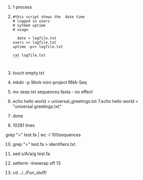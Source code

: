 1. 1 process

2.
    ````
    #this script shows the  date time
    # logged in users
    # sytmem uptime
    # usage

      date > logfile.txt
    users >> logfile.txt
    uptime -p>> logfile.txt

    cat logfile.txt
    ```
    
    
3. touch empty.txt
4. mkdir -p Work mini-project RNA-Seq
5. mv seqs.txt sequences.fasta - no effect
6. echo hello world > universal_greetings.txt
7.echo hello world > "universal greetings.txt"
8. done
9. 10281 lines

grep ">" test.fa | wc -l  100sequences

10. grep ">" test.fa > identifiers.txt
11. sed s/A/a/g test.fa
12. setterm -linewrap off
13

20. cd ../../Fun_stuff/


